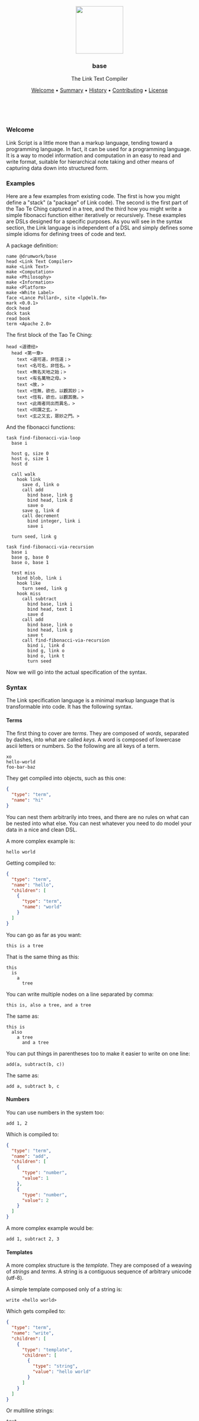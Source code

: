 
<br/>
<br/>
<br/>
<br/>
<br/>
<br/>
<br/>

<p align='center'>
  <img src='https://github.com/baselinkteam/link/blob/work/look/dock.png?raw=true' height='128'/>
</p>

<h3 align='center'>base</h3>
<p align='center'>
  The Link Text Compiler
</p>

<p align='center'>
  <a href='#welcome'>Welcome</a> •
  <a href='#summary'>Summary</a> •
  <a href='#history'>History</a> •
  <a href='#contributing'>Contributing</a> •
  <a href='#license'>License</a>
</p>

<br/>
<br/>
<br/>

### Welcome

Link Script is a little more than a markup language, tending toward a programming language. In fact, it can be used for a programming language. It is a way to model information and computation in an easy to read and write format, suitable for hierarchical note taking and other means of capturing data down into structured form.

### Examples

Here are a few examples from existing code. The first is how you might define a "stack" (a "package" of Link code). The second is the first part of the Tao Te Ching captured in a tree, and the third how you might write a simple fibonacci function either iteratively or recursively. These examples are DSLs designed for a specific purposes. As you will see in the syntax section, the Link language is independent of a DSL and simply defines some simple idioms for defining trees of code and text.

A package definition:

```link
name @drumwork/base
head <Link Text Compiler>
make <Link Text>
make <Computation>
make <Philosophy>
make <Information>
make <Platform>
make <White Label>
face <Lance Pollard>, site <lp@elk.fm>
mark <0.0.1>
dock head
dock task
read book
term <Apache 2.0>
```

The first block of the Tao Te Ching:

```
head <道德经>
  head <第一章>
    text <道可道，非恆道；>
    text <名可名，非恆名。>
    text <無名天地之始；>
    text <有名萬物之母。>
    text <故，>
    text <恆無，欲也，以觀其妙；>
    text <恆有，欲也，以觀其徼。>
    text <此兩者同出而異名，>
    text <同謂之玄。>
    text <玄之又玄，眾妙之門。>
```

And the fibonacci functions:

```
task find-fibonacci-via-loop
  base i

  host g, size 0
  host o, size 1
  host d

  call walk
    hook link
      save d, link o
      call add
        bind base, link g
        bind head, link d
        save o
      save g, link d
      call decrement
        bind integer, link i
        save i

  turn seed, link g

task find-fibonacci-via-recursion
  base i
  base g, base 0
  base o, base 1

  test miss
    bind blob, link i
    hook like
      turn seed, link g
    hook miss
      call subtract
        bind base, link i
        bind head, text 1
        save d
      call add
        bind base, link o
        bind head, link g
        save t
      call find-fibonacci-via-recursion
        bind i, link d
        bind g, link o
        bind o, link t
        turn seed
```

Now we will go into the actual specification of the syntax.

### Syntax

The Link specification language is a minimal markup language that is transformable into code. It has the following syntax.

#### Terms

The first thing to cover are _terms_. They are composed of _words_, separated by dashes, into what are called _keys_. A word is composed of lowercase ascii letters or numbers. So the following are all keys of a term.

```
xo
hello-world
foo-bar-baz
```

They get compiled into objects, such as this one:

```json
{
  "type": "term",
  "name": "hi"
}
```


You can nest them arbitrarily into trees, and there are no rules on what can be nested into what else. You can nest whatever you need to do model your data in a nice and clean DSL.

A more complex example is:

```
hello world
```

Getting compiled to:

```json
{
  "type": "term",
  "name": "hello",
  "children": [
    {
      "type": "term",
      "name": "world"
    }
  ]
}
```

You can go as far as you want:

```
this is a tree
```

That is the same thing as this:

```
this
  is
    a
      tree
```

You can write multiple nodes on a line separated by comma:

```
this is, also a tree, and a tree
```

The same as:

```
this is
  also
    a tree
      and a tree
```

You can put things in parentheses too to make it easier to write on one line:

```
add(a, subtract(b, c))
```

The same as:

```
add a, subtract b, c
```

#### Numbers

You can use numbers in the system too:

```
add 1, 2
```

Which is compiled to:

```json
{
  "type": "term",
  "name": "add",
  "children": [
    {
      "type": "number",
      "value": 1
    },
    {
      "type": "number",
      "value": 2
    }
  ]
}
```

A more complex example would be:

```
add 1, subtract 2, 3
```

#### Templates

A more complex structure is the _template_. They are composed of a weaving of _strings_ and _terms_. A string is a contiguous sequence of arbitrary unicode (utf-8).

A simple template composed only of a string is:

```
write <hello world>
```

Which gets compiled to:

```json
{
  "type": "term",
  "name": "write",
  "children": [
    {
      "type": "template",
      "children": [
        {
          "type": "string",
          "value": "hello world"
        }
      ]
    }
  ]
}
```

Or multiline strings:

```
text
  <
    This is a long paragraph.

    And this is another paragraph.
  >
```

Note, there are no "comments" in the system. Comments are just strings we don't care about in code. So if you end up transforming Link into code, you would just get rid of any parts of the model with text nodes you consider "comments".

Then we can add interpolation into the template, by referencing terms wrapped in colons:

```
write <{hello-world}>
```

That is compiled into:

```json
{
  "type": "term",
  "name": "write",
  "children": [
    {
      "type": "template",
      "children": [
        {
          "type": "term",
          "name": "hello-world"
        }
      ]
    }
  ]
}
```

A more robust example might be:

```
moon <The moon has a period of roughly {bold(<28 days>)}.>
```

The expression needs to be simple enough you can tell where it starts and end, otherwise it needs to be placed outside of the template.

Note though, you can still use the angle bracket symbols in regular text without ambiguity, you just need to prefix them with backslashes.

```
i <am \<brackets\> included in the actual string>
```

#### Codes

You can write specific code points, or _codes_, by prefixing the number sign / hash symbol along with a letter representing the code type, followed by the code.

```
i #b0101, am bits
i #xaaaaaa, am hex
i #o123, am octal
```

```json
{
  "type": "code",
  "variant": "b",
  "value": "0101"
}
```

These can also be used directly in a template:

```
i <am the symbol #x2665>
```

This makes it so you can reference obscure symbols by their numerical value, or write bits and things like that. Note though, these just get compiled down to the following, so the code handler would need to resolve them properly in the proper context.

#### Paths

Because paths are so common in programming, they don't need to be treated as strings but can be written directly.

```
load @some/path
load ./relative/path.png
load /an-absolute/other/path.js
```

Let's see how each of these are compiled:

```json
{
  "type": "term",
  "name": "load",
  "children": [
    {
      "type": "template",
      "children": [
        {
          "type": "string",
          "value": "@some/path"
        }
      ]
    }
  ]
}
```

```json
{
  "type": "term",
  "name": "load",
  "children": [
    {
      "type": "template",
      "children": [
        {
          "type": "string",
          "value": "./relative/path.png"
        }
      ]
    }
  ]
}
```

```json
{
  "type": "term",
  "name": "load",
  "children": [
    {
      "type": "template",
      "children": [
        {
          "type": "string",
          "value": "/an-absolute/other/path.js"
        }
      ]
    }
  ]
}
```

That is, they are just special strings. You can interpolate on them like strings as well with square brackets.

#### Selectors

Selectors are like drilling down into terms. They look like paths, but they are really drilling down into terms, if you think of it that way.

```
get foo/bar
```

This gets compiled to:

```json
{
  "type": "term",
  "name": "get",
  "children": [
    {
      "type": "selector",
      "children": [
        {
          "type": "node",
          "name": "foo"
        },
        {
          "type": "node",
          "name": "bar"
        }
      ]
    }
  ]
}
```

You can interpolate on these as well, like doing array index lookup.

```
get node/children[i]/name
```

This gets compiled to:

```json
{
  "type": "term",
  "name": "get",
  "children": [
    {
      "type": "selector",
      "children": [
        {
          "type": "node",
          "name": "node"
        },
        {
          "type": "node",
          "name": "children",
          "children": [
            {
              "type": "node",
              "name": "i"
            }
          ]
        },
        {
          "type": "node",
          "name": "name"
        }
      ]
    }
  ]
}
```

The interpolations can be nested as well, and chained. Here is a complex example:

```
get foo/bar[x][o/children[i]/name]/value
```

### Discussion

With just these parts, you have a syntax for a robust programming language. Note, there are very little "special" syntaxes outside of the core term tree. There are no "operators" like binary operators such as `+` and `-`, or `&&`, or anything like that. There are just terms, templates, strings, numbers, codes, paths, and selectors.

You can write code or data in the same way. The key is figuring out the right DSL, and how to transform it into a core data model. For the purposes of this repo, the compiler gives you a tree of JSON. You are then free to transform it however you'd like and make it into data, code, or whatever else. It is general enough to serve that purpose.

### License

Copyright 2021-2022 <a href='https://drum.work'>DrumWork</a>

Licensed under the Apache License, Version 2.0 (the "License");
you may not use this file except in compliance with the License.
You may obtain a copy of the License at

    http://www.apache.org/licenses/LICENSE-2.0

Unless required by applicable law or agreed to in writing, software
distributed under the License is distributed on an "AS IS" BASIS,
WITHOUT WARRANTIES OR CONDITIONS OF ANY KIND, either express or implied.
See the License for the specific language governing permissions and
limitations under the License.

### DrumWork

This is being developed by the folks at [DrumWork](https://drum.work), a California-based project for helping humanity master information and computation. DrumWork started off in the winter of 2008 as a spark of an idea, to forming a company 10 years later in the winter of 2018, to a seed of a project just beginning its development phases. It is entirely bootstrapped by working full time and running [Etsy](https://etsy.com/shop/mountbuild) and [Amazon](https://www.amazon.com/s?rh=p_27%3AMount+Build) shops. Also find us on [Facebook](https://www.facebook.com/drumworkteam), [Twitter](https://twitter.com/drumworkteam), and [LinkedIn](https://www.linkedin.com/company/drumworkteam). Check out our other GitHub projects as well!

